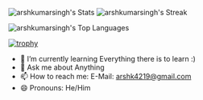 ![arshkumarsingh's Stats](https://github-readme-stats.vercel.app/api?username=arshkumarsingh&theme=midnight-purple&show_icons=true&hide_border=false&count_private=true)
![arshkumarsingh's Streak](https://github-readme-streak-stats.herokuapp.com/?user=arshkumarsingh&theme=midnight-purple&hide_border=false)

![arshkumarsingh's Top Languages](https://github-readme-stats.vercel.app/api/top-langs/?username=arshkumarsingh&theme=midnight-purple&show_icons=true&hide_border=false&layout=compact)

[![trophy](https://github-profile-trophy.vercel.app/?username=arshkumarsingh&theme=onedark)](https://github.com/arshkumarsingh/github-profile-trophy)
- 🌱 I’m currently learning Everything there is to learn :)
- 💬 Ask me about Anything
- 📫 How to reach me: E-Mail: arshk4219@gmail.com
- 😄 Pronouns: He/Him

